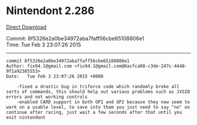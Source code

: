 # Nintendont 2.286
[Direct Download](./Nintendont.zip)

Commit: 8f5326e2a0be34972aba7faff56cbe65108806e1  
Time: Tue Feb 3 23:07:26 2015   

-----

```
commit 8f5326e2a0be34972aba7faff56cbe65108806e1
Author: fix94.1@gmail.com <fix94.1@gmail.com@6acfca08-c3de-247c-4448-9f1a92385553>
Date:   Tue Feb 3 23:07:26 2015 +0000

    -fixed a drastic bug in triforce code which randomly broke all sorts of commands, this should help out various problems such as JVSIO errors and not working controls
    -enabled CARD support in both GP1 and GP2 because they now seem to work on a usable level, to save into them you just need to say "no" on continue after racing, just wait a few seconds after that until you exit nintendont
```
